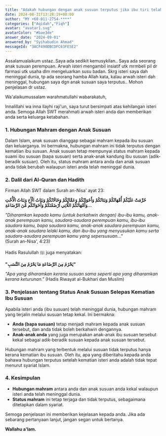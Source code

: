 ```yaml
---
title: "Adakah hubungan dengan anak susuan terputus jika ibu tiri telah meninggal dunia?"
date: 2024-08-31T13:28:19+08:00
author: "MY +60-011-2754-****"
categories: ["Aqidah","Fiqh"]
avatar: "avatar1.svg"
avatarColor: "#bae3de"
answer_date: "2024-09-01"
answered_by: "Syihabudin Ahmad"
messageId: "3ACF490DBCDFC63FE5E2"
---
```


Assalamualaikum ustaz..Saya ada sedikit kemusykilan.. Saya ada seorang anak susuan perempuan. Arwah isteri mengambil insiatif utk mrmbeli pil dr farmasi utk usaha dlm mengeluarkan susu badan. Skrg isteri saya dah meninggal dunia, tp ada seorang hamba Allah kata, kalau arwah isteri dah meninggal, hubungan saya dgn anak susuan saya terputus.. Mohon penjelasan dr ustaz.

<!--more-->

Wa'alaikumussalam warahmatullahi wabarakatuh,

Innalillahi wa inna ilayhi raji'un, saya turut bersimpati atas kehilangan isteri anda. Semoga Allah SWT merahmati arwah isteri anda dan memberikan anda serta keluarga ketabahan.

### 1. **Hubungan Mahram dengan Anak Susuan**

Dalam Islam, anak susuan dianggap sebagai mahram kepada ibu susuan dan keluarganya. Ini bermakna, hubungan mahram ini tidak terputus dengan kematian ibu susuan. Anak susuan tetap mempunyai status mahram kepada suami ibu susuan (bapa susuan) serta anak-anak kandung ibu susuan (adik-beradik susuan). Oleh itu, status mahram antara anda dan anak susuan anda tidak berubah walaupun isteri anda telah meninggal dunia.

### 2. **Dalil dari Al-Quran dan Hadith**

Firman Allah SWT dalam Surah an-Nisa' ayat 23:

**حُرِّمَتْ عَلَيْكُمْ أُمَّهَاتُكُمْ وَبَنَاتُكُمْ وَأَخَوَاتُكُمْ وَعَمَّاتُكُمْ وَخَالَاتُكُمْ وَبَنَاتُ الْأَخِ وَبَنَاتُ الْأُخْتِ وَأُمَّهَاتُكُمُ اللَّاتِي أَرْضَعْنَكُمْ وَأَخَوَاتُكُم مِّنَ الرَّضَاعَةِ...**

_"Diharamkan kepada kamu (untuk berkahwin dengan) ibu-ibu kamu, anak-anak perempuan kamu, saudara-saudara perempuan kamu, ibu-ibu saudara kamu, bapa saudara kamu, anak-anak saudara perempuan kamu, anak-anak saudara lelaki kamu, dan ibu-ibu yang menyusukan kamu serta saudara-saudara perempuan kamu yang sepersusuan..."_  
(Surah an-Nisa', 4:23)

Hadis Rasulullah ﷺ juga menyatakan:

**"يَحْرُمُ مِنَ الرَّضَاعَةِ مَا يَحْرُمُ مِنَ النَّسَبِ"**

_"Apa yang diharamkan kerana susuan sama seperti apa yang diharamkan kerana keturunan."_
(Hadis Riwayat al-Bukhari dan Muslim)

### 3. **Penjelasan tentang Status Anak Susuan Selepas Kematian Ibu Susuan**

Apabila isteri anda (ibu susuan) telah meninggal dunia, hubungan mahram yang terjalin melalui susuan tetap kekal. Ini bermakna:

- **Anda (bapa susuan)** tetap menjadi mahram kepada anak susuan tersebut, dan anda tidak boleh berkahwin dengannya.
- **Anak-anak anda** yang juga merupakan anak-anak ibu susuan tersebut kekal sebagai adik-beradik susuan kepada anak susuan tersebut.

Hubungan mahram yang terbentuk melalui susuan tidak terputus hanya kerana kematian ibu susuan. Oleh itu, apa yang diberitahu kepada anda bahawa hubungan terputus setelah kematian isteri anda adalah tidak tepat menurut syariat Islam.

### 4. **Kesimpulan**

- **Hubungan mahram** antara anda dan anak susuan anda kekal walaupun isteri anda telah meninggal dunia.
- **Status mahram** ini tetap terjaga dan tidak terputus, sebagaimana ditetapkan dalam syariat.

Semoga penjelasan ini memberikan kejelasan kepada anda. Jika ada sebarang pertanyaan lanjut, jangan segan untuk bertanya.

**Wallahu a'lam.**

